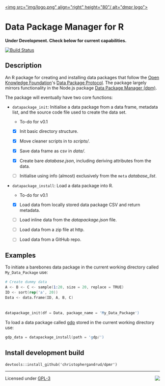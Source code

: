 [<img src="img/logo.png" align="right" height="80"/ alt="dmpr logo">]()

Data Package Manager for R
====

**Under Development. Check below for current capabilities.**

[![Build Status](https://travis-ci.org/christophergandrud/dpmr.svg?branch=master)](https://travis-ci.org/christophergandrud/dpmr)

## Description

An R package for creating and installing data packages that follow the
[Open Knowledge Foundation](https://okfn.org/)'s
[Data Package Protocol](http://dataprotocols.org/data-packages/).
The package largely mirrors functionality in the Node.js package
[Data Package Manager (dpm)](https://github.com/okfn/dpm).

The package will eventually have two core functions:

- `datapackage_init`: Initialise a data package from a data frame,
metadata list, and the source code file used to create the data set.

    + To-do for v0.1

    - [x] Init basic directory structure.

    - [x] Move cleaner scripts in to *scripts/*.

    - [x] Save data frame as csv in *data/*.

    - [x] Create bare *database.json*, including deriving attributes from the data.

    - [ ] Initialise using info (almost) exclusively from the `meta` *database_list*.

- `datapackage_install`: Load a data package into R.

    + To-do for v0.1

    - [x] Load data from locally stored data package CSV and return metadata.

    - [ ] Load inline data from the *datapackage.json* file.

    - [ ] Load data from a zip file at http.

    - [ ] Load data from a GitHub repo.

## Examples

To initiate a barebones data package in the current working directory called
`My_Data_Package` use:


```S
# Create dummy data
A <- B <- C <- sample(1:20, size = 20, replace = TRUE)
ID <- sort(rep('a', 20))
Data <- data.frame(ID, A, B, C)


datapackage_init(df = Data, package_name = 'My_Data_Package')
```

To load a data package called [gdp](https://github.com/datasets/gdp) stored in
the current working directory use:

```S
gdp_data = datapackage_install(path = 'gdp/')
```

## Install development build

```{S}
devtools::install_github('christophergandrud/dpmr')
```

---

[<img src="http://media.tumblr.com/023c285c14ef01953d3b67ffe789004d/tumblr_inline_mor1uu2OOZ1qz4rgp.png" height = "100" align="right" />](http://nadrosia.tumblr.com/post/53520500877/made-in-berlin-badge-update)

Licensed under
[GPL-3](LICENSE.md)
